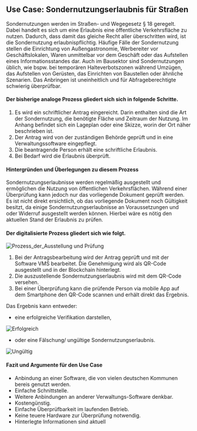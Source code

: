## Use Case: Sondernutzungserlaubnis für Straßen

Sondernutzungen werden im Straßen- und Wegegesetz § 18 geregelt.
Dabei handelt es sich um eine Erlaubnis eine öffentliche Verkehrsfläche zu nutzen. Dadurch, dass damit das gleiche Recht aller überschritten wird, ist die Sondernutzung erlaubnispflichtig. Häufige Fälle der Sondernutzung stellen die Einrichtung von Außengastronomie, Werbereiter vor Geschäftslokalen, Waren unmittelbar vor dem Geschäft oder das Aufstellen eines Informationsstandes dar. Auch im Bausektor sind Sondernutzungen üblich, wie bspw. bei temporären Halteverbotszonen während Umzügen, das Aufstellen von Gerüsten, das Einrichten von Baustellen oder ähnliche Szenarien.
Das Anbringen ist uneinheitlich und für Abfrageberechtigte schwierig überprüfbar.


#### Der bisherige analoge Prozess gliedert sich sich in folgende Schritte.  

1. Es wird ein schriftlicher Antrag eingereicht. Darin enthalten sind die Art der Sondernutzung, die benötigte Fläche und Zeitraum der Nutzung. Im Anhang befindet sich ein Lageplan oder eine Skizze, worin der Ort näher beschrieben ist.
2. Der Antrag wird von der zuständigen Behörde geprüft und in eine Verwaltungssoftware eingepflegt.
3. Die beantragende Person erhält eine schriftliche Erlaubnis.
4. Bei Bedarf wird die Erlaubnis überprüft.


#### Hintergründen und Überlegungen zu diesem Prozess 

Sondernutzungserlaubnisse werden regelmäßig ausgestellt und ermöglichen die Nutzung von öffentlichen Verkehrsflächen. 
Während einer Überprüfung kann jedoch nur das vorliegende Dokument geprüft werden. Es ist nicht direkt ersichtlich, ob das vorliegende Dokument noch Gültigkeit besitzt, da einige Sondernutzungserlaubnisse an Voraussetzungen und oder Widerruf ausgestellt werden können.
Hierbei wäre es nötig den aktuellen Stand der Erlaubnis zu prüfen.


#### Der digitalisierte Prozess gliedert sich wie folgt. 


![Prozess_der_Ausstellung und Prüfung](https://user-images.githubusercontent.com/86418664/129559883-9c78423e-b03d-4819-9c92-efc7732b4af3.png)

1. Bei der Antragsbearbeitung wird der Antrag geprüft und mit der Software VMS bearbeitet. 
   Die Genehmigung wird als QR-Code ausgestellt und in der Blockchain hinterlegt. 
2. Die auszustellende Sondernutzungserlaubnis wird mit dem QR-Code versehen.
3. Bei einer Überprüfung kann die prüfende Person via mobile App auf dem Smartphone den QR-Code scannen und erhält direkt das Ergebnis.

Das Ergebnis kann entweder:
- eine erfolgreiche Verifikation darstellen,

![Erfolgreich](https://user-images.githubusercontent.com/86418664/129560085-505d5a55-542e-46d2-bacc-a368f87419d2.jpg)
 
 
 - oder eine Fälschung/ ungültige Sondernutzungserlaubnis.
 
 ![Ungültig](https://user-images.githubusercontent.com/86418664/129560197-bc27ee9b-fb89-46c3-b6d4-ebfd9973a596.png)
 



#### Fazit und Argumente für den Use Case


- Anbindung an einer Software, die von vielen deutschen Kommunen bereis genutzt werden.
- Einfache Schnittstelle.
- Weitere Anbindungen an anderer Verwaltungs-Software denkbar.
- Kostengünstig.
- Einfache Überprüfbarkeit im laufenden Betrieb.
- Keine teuere Hardware zur Überprüfung notwendig.
- Hinterlegte Informationen sind aktuell

